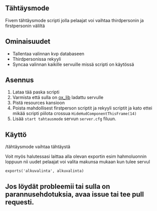 ## Tähtäysmode
Fivem tähtäysmode scripti jolla pelaajat voi vaihtaa thirdpersonin ja firstpersonin väliltä

## Ominaisuudet
- Tallentaa valinnan kvp databaseen
- Thirdpersonissa rekyyli
- Syncaa valinnan kaikille servuille missä scripti on käytössä

## Asennus
1. Lataa tää paska scripti
2. Varmista että sulla on [ox_lib](https://github.com/overextended/ox_lib/tree/master) ladattu servulle
3. Pistä resources kansioon
4. Poista mahdollisest firstperson scriptit ja rekyyli scriptit ja kato ettei mikää scripti piilota crossua `HideHudComponentThisFrame(14)`
5. Lisää `start tahtausmode` servun `server.cfg` filuun.

## Käyttö
/tähtäysmode vaihtaa tähtäystä

Voit myös halutessasi laittaa alla olevan exportin esim hahmoluonnin loppuun nii uudet pelaajat voi valita makunsa mukaan kun tulee servul
  ```
  exports('alkuvalinta', alkuvalinta)
  ```

## Jos löydät probleemii tai sulla on parannusehdotuksia, avaa issue tai tee pull requesti.
